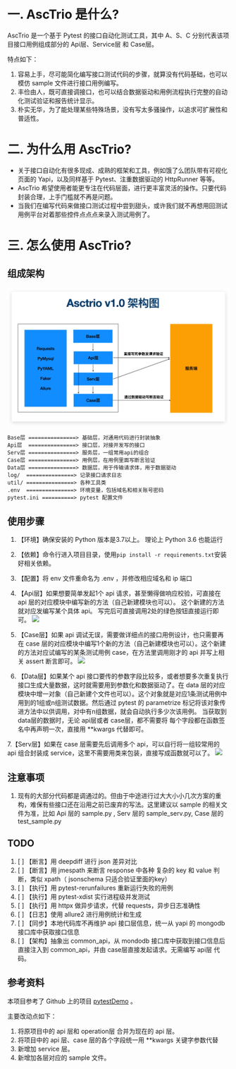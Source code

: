# 一. AscTrio 是什么?

AscTrio 是一个基于 Pytest 的接口自动化测试工具，其中 A、S、C 分别代表该项目接口用例组成部分的 Api层、Service层 和 Case层。

特点如下：
1. 容易上手，尽可能简化编写接口测试代码的步骤，就算没有代码基础，也可以模仿 sample 文件进行接口用例编写。
2. 丰俭由人，既可直接调接口，也可以结合数据驱动和用例流程执行完整的自动化测试验证和报告统计显示。
3. 朴实无华，为了能处理某些特殊场景，没有写太多骚操作，以追求可扩展性和普适性。

# 二. 为什么用 AscTrio?

- 关于接口自动化有很多现成、成熟的框架和工具，例如饿了么团队带有可视化页面的 Yapi，以及同样基于 Pytest、注重数据驱动的 HttpRunner 等等。
- AscTrio 希望使用者能更专注在代码层面，进行更丰富灵活的操作。只要代码封装合理，上手门槛就不再是问题。
- 当我们在编写代码来做接口测试过程中尝到甜头，或许我们就不再想用回测试用例平台对着那些控件点点点来录入测试用例了。

# 三. 怎么使用 AscTrio?

## 组成架构

![](https://github.com/lzpsgh/AscTrio/raw/master/IMG/asctrio-%E6%9E%B6%E6%9E%84%E5%9B%BE.png)

    Base层 ===============> 基础层，对通用代码进行封装抽象
    Api层  ===============> 接口层，对接开发写的接口
    Serv层 ===============> 服务层，一组常用api的组合
    Case层 ===============> 用例层，在用例里面写断言验证
    Data层 ===============> 数据层，用于传输请求体，用于数据驱动
    log/  ===============> 记录接口请求日志
    util/ ===============> 各种工具类
    .env  ===============> 环境变量，包括域名和相关账号密码
    pytest.ini ==========> pytest 配置文件

## 使用步骤

1. 【环境】确保安装的 Python 版本是3.7以上。 理论上 Python 3.6 也能运行
2. 【依赖】命令行进入项目目录，使用`pip install -r requirements.txt`安装好相关依赖。
3. 【配置】将 env 文件重命名为 .env ，并修改相应域名和 ip 端口
4. 【Api层】如果想要简单发起1个 api 请求，甚至懒得做响应校验，可直接在 api 层的对应模块中编写新的方法（自己新建模块也可以）。 这个新建的方法就对应发编写某个具体 api。 写完后可直接调用2处的绿色按钮直接运行即可。
   ![](https://github.com/lzpsgh/AscTrio/raw/master/IMG/asctrio-api%E5%B1%82.jpg)

5. 【Case层】如果 api 调试无误，需要做详细点的接口用例设计，也只需要再在 case 层的对应模块中编写1个新的方法（自己新建模块也可以）。这个新建的方法对应试编写的某条测试用例 case，在方法里调用刚才的 api 并写上相关
   assert 断言即可。
   ![](https://github.com/lzpsgh/AscTrio/raw/master/IMG/asctrio-case%E5%B1%82.jpg)

6. 【Data层】如果某个 api 接口要传的参数字段比较多，或者想要多次重复执行接口生成大量数据，这时就需要用到参数化和数据驱动了。在 data
   层的对应模块中增一对象（自己新建个文件也可以）。这个对象就是对应1条测试用例中用到的1组或n组测试数据。然后通过 pytest 的 parametrize 标记将该对象传进方法中以供调用，对中有n组数据，就会自动执行多少次该用例。
   当获取到 data层的数据时，无论 api层或者 case层，都不需要将 每个字段都在函数签名中再声明一次，直接用 **kwargs 代替即可。

7.【Serv层】如果在 case 层需要先后调用多个 api，可以自行将一组较常用的 api 组合封装成 service，这里不需要用类来包装，直接写成函数就可以了。
![](https://github.com/lzpsgh/AscTrio/raw/master/IMG/asctrio-serv%E5%B1%82.jpg)

## 注意事项

1. 现有的大部分代码都是调通过的。但由于中途进行过大大小小几次方案的重构，难保有些接口还在沿用之前已废弃的写法。这里建议以 sample 的相关文件为准，比如 Api 层的 sample.py , Serv 层的
   sample_serv.py, Case 层的 test_sample.py

## TODO

1. [ ] 【断言】用 deepdiff 进行 json 差异对比
2. [ ] 【断言】用 jmespath 来断言 response 中各种 复杂的 key 和 value 判断，类似 xpath（ jsonschema 只适合验证里面的key）
3. [ ] 【执行】用 pytest-rerunfailures 重新运行失败的用例
4. [ ] 【执行】用 pytest-xdist 实行进程级并发测试
5. [ ] 【执行】用 httpx 做异步请求，代替 requests，异步日志准确性
6. [ ] 【日志】使用 allure2 进行用例统计和生成
7. [ ] 【同步】本地代码库不再维护 api 接口层信息，统一从 yapi 的 mongodb 接口库中获取接口信息
8. [ ] 【架构】抽象出 common_api，从 mondodb 接口库中获取到接口信息后直接注入到 common_api，并由 case层直接发起请求。无需编写 api层 代码。

## 参考资料

本项目参考了 Github 上的项目 [pytestDemo](https://github.com/wintests/pytestDemo) 。

主要改动点如下：

1. 将原项目中的 api 层和 operation层 合并为现在的 api 层。
2. 将项目中的 api 层、case 层的各个字段统一用 **kwargs 关键字参数代替
3. 新增加 service 层。
4. 新增加各层对应的 sample 文件。
